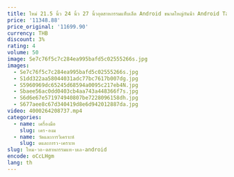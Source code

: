 ```yaml
---
title: ใหม่ 21.5 นิ้ว 24 นิ้ว 27 นิ้วอุตสาหกรรมแท็บเล็ต Android ขนาดใหญ่กันน้ํา Android Tablet PC
price: '11348.88'
price_original: '11699.90'
currency: THB
discount: 3%
rating: 4
volume: 50
image: Se7c76f5c7c284ea995bafd5c02555266s.jpg
images:
  - Se7c76f5c7c284ea995bafd5c02555266s.jpg
  - S1dd322aa58044031adc77bc7617b007dg.jpg
  - S5960969dc65245d68594a0095c217eb4N.jpg
  - Sbaee56ac0dd0403cb4aa743a448366f7s.jpg
  - S6d6e67e571974940807be7228096158dh.jpg
  - S677aee8c67d340419d8e6d942012887da.jpg
video: 4000264208737.mp4
categories:
  - name: เครื่องมือ
    slug: เคร-องม
  - name: วัดและการวิเคราะห์
    slug: ดและการว-เคราะห
slug: ใหม-วอ-ตสาหกรรมแท-บเล-android
encode: oCcLHgm
lang: th
---
```

  
